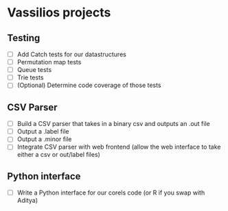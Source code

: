 # Vassilios projects

## Testing
- [ ] Add Catch tests for our datastructures
-   [ ] Permutation map tests
-   [ ] Queue tests
-   [ ] Trie tests
- [ ] (Optional) Determine code coverage of those tests

## CSV Parser
- [ ] Build a CSV parser that takes in a binary csv and outputs an .out file
- [ ] Output a .label file
- [ ] Output a .minor file
- [ ] Integrate CSV parser with web frontend (allow the web interface to take either a csv or out/label files)

## Python interface
- [ ] Write a Python interface for our corels code (or R if you swap with Aditya)
